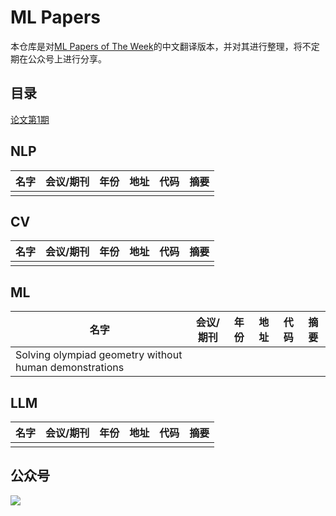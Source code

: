 # ML Papers

本仓库是对[ML Papers of The Week](https://github.com/dair-ai/ML-Papers-of-the-Week)的中文翻译版本，并对其进行整理，将不定期在公众号上进行分享。

## 目录

[论文第1期](contents/pp001.md)

## NLP

| 名字 | 会议/期刊 | 年份| 地址 | 代码 | 摘要 |
| ---- | ---- | ---- | ---- | ---- | ---- | 
|      |      |      |      |      |      |   

## CV

| 名字 | 会议/期刊 | 年份| 地址 | 代码 | 摘要 |
| ---- | ---- | ---- | ---- | ---- | ---- | 
|      |      |      |      |      |      |   

## ML

| 名字 | 会议/期刊 | 年份| 地址 | 代码 | 摘要 |
| ---- | ---- | ---- | ---- | ---- | ---- | 
|  Solving olympiad geometry without human demonstrations |      |      |      |      |      |   

## LLM

| 名字 | 会议/期刊 | 年份| 地址 | 代码 | 摘要 |
| ---- | ---- | ---- | ---- | ---- | ---- | 
| |      |      |      |      |      |   

## 公众号

![](contents/images/QR.png)
